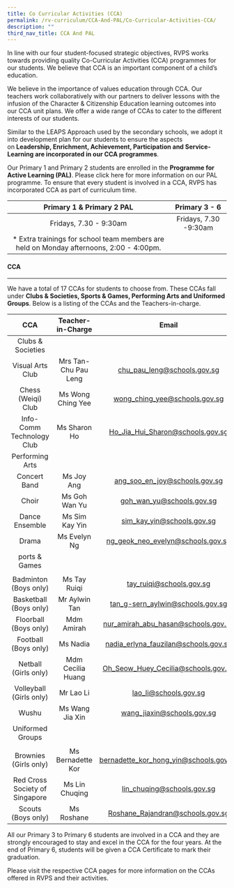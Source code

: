 ```yaml
---
title: Co Curricular Activities (CCA)
permalink: /rv-curriculum/CCA-And-PAL/Co-Curricular-Activities-CCA/
description: ""
third_nav_title: CCA And PAL
---
```

In line with our four student-focused strategic objectives, RVPS works towards providing quality Co-Curricular Activities (CCA) programmes for our students. We believe that CCA is an important component of a child’s education. 

  

We believe in the importance of values education through CCA. Our teachers work collaboratively with our partners to deliver lessons with the infusion of the Character & Citizenship Education learning outcomes into our CCA unit plans. We offer a wide range of CCAs to cater to the different interests of our students.

  

Similar to the LEAPS Approach used by the secondary schools, we adopt it into development plan for our students to ensure the aspects on **Leadership, Enrichment, Achievement, Participation and Service-Learning are incorporated in our CCA programmes**. 

  

Our Primary 1 and Primary 2 students are enrolled in the **Programme for Active Learning (PAL)**. Please click here for more information on our PAL programme. To ensure that every student is involved in a CCA, RVPS has incorporated CCA as part of curriculum time.

| Primary 1 & Primary 2 PAL 	| Primary 3 - 6 	|
|:---:	|:---:	|
| Fridays, 7.30 - 9:30am 	| Fridays, 7.30 -9:30am 	|
| * Extra trainings for school team members are held on Monday afternoons, 2:00 - 4:00pm. 	|  	|

#### CCA
---

We have a total of 17 CCAs for students to choose from. These CCAs fall under **Clubs & Societies, Sports & Games, Performing Arts and Uniformed Groups**. Below is a listing of the CCAs and the Teachers-in-charge.

| CCA 	| Teacher-in-Charge 	| Email 	|
|:---:	|:---:	|:---:	|
|  Clubs & Societies 	|  	|  	|
| Visual Arts Club 	| Mrs Tan-Chu Pau Leng 	| [chu_pau_leng@schools.gov.sg ](chu_pau_leng@schools.gov.sg )	|
| Chess (Weiqi) Club 	| Ms Wong Ching Yee 	| [wong_ching_yee@schools.gov.sg ](wong_ching_yee@schools.gov.sg )	|
| Info-Comm Technology Club 	| Ms Sharon Ho 	| [Ho_Jia_Hui_Sharon@schools.gov.sg ](Ho_Jia_Hui_Sharon@schools.gov.sg )	|
|  Performing Arts 	|  	|  	|
| Concert Band 	| Ms Joy Ang 	| [ang_soo_en_joy@schools.gov.sg ](ang_soo_en_joy@schools.gov.sg )	|
| Choir 	| Ms Goh Wan Yu 	| [goh_wan_yu@schools.gov.sg ](goh_wan_yu@schools.gov.sg )	|
| Dance Ensemble 	| Ms Sim Kay Yin 	| [sim_kay_yin@schools.gov.sg](sim_kay_yin@schools.gov.sg) 	|
| Drama 	| Ms Evelyn Ng 	| [ng_geok_neo_evelyn@schools.gov.sg ](ng_geok_neo_evelyn@schools.gov.sg )	|
| ports & Games 	|  	|  	|
| |
| Badminton (Boys only) 	| Ms Tay Ruiqi 	| [tay_ruiqi@schools.gov.sg ](tay_ruiqi@schools.gov.sg )	|
| Basketball (Boys only) 	| Mr Aylwin Tan 	| [tan_g-sern_aylwin@schools.gov.sg](tan_g-sern_aylwin@schools.gov.sg)|
| Floorball (Boys only) 	| Mdm Amirah 	| [nur_amirah_abu_hasan@schools.gov.sg](nur_amirah_abu_hasan@schools.gov.sg)|
| Football (Boys only) 	| Ms Nadia 	| [nadia_erlyna_fauzilan@schools.gov.sg](nadia_erlyna_fauzilan@schools.gov.sg) 	|
| Netball (Girls only) 	| Mdm Cecilia Huang 	| [Oh_Seow_Huey_Cecilia@schools.gov.sg](Oh_Seow_Huey_Cecilia@schools.gov.sg) 	|
| Volleyball (Girls only) 	| Mr Lao Li 	| [lao_li@schools.gov.sg](lao_li@schools.gov.sg) 	|
| Wushu 	| Ms Wang Jia Xin 	| [wang_jiaxin@schools.gov.sg](wang_jiaxin@schools.gov.sg) 	|
| Uniformed Groups 	|  	|  	|
| |
| Brownies (Girls only) 	| Ms Bernadette Kor 	| [bernadette_kor_hong_yin@schools.gov.sg](bernadette_kor_hong_yin@schools.gov.sg) 	|
| Red Cross Society of Singapore 	| Ms Lin Chuqing 	| [lin_chuqing@schools.gov.sg](lin_chuqing@schools.gov.sg) 	|
| Scouts (Boys only) 	| Ms Roshane 	| [Roshane_Rajandran@schools.gov.sg](Roshane_Rajandran@schools.gov.sg) 	|

All our Primary 3 to Primary 6 students are involved in a CCA and they are strongly encouraged to stay and excel in the CCA for the four years. At the end of Primary 6, students will be given a CCA Certificate to mark their graduation.

Please visit the respective CCA pages for more information on the CCAs offered in RVPS and their activities.